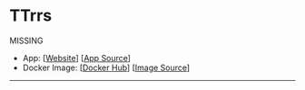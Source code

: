 # TTrrs

MISSING

- App: [[Website](http://apps-website)] [[App Source](http://github-for-the-app)]
- Docker Image: [[Docker Hub](https://hub.docker.com/)] [[Image Source](http://github-for-the-image)]

---
